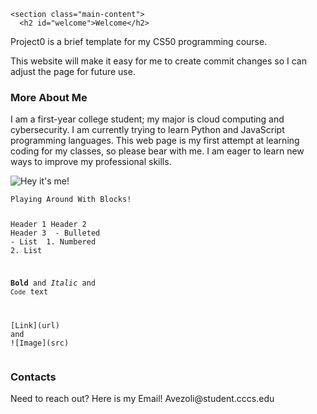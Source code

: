 <body>

    <section class="main-content">
      <h2 id="welcome">Welcome</h2>

<p>Project0 is a brief template for my CS50 programming course.</p>

<p>This website will make it easy for me to create commit changes so I can adjust the page for future use.</p>

<h3 id="markdown">More About Me</h3>

<p>I am a first-year college student; my major is cloud computing and cybersecurity. I am currently trying to learn Python and JavaScript programming languages. This web page is my first attempt at learning coding for my classes, so please bear with me.  I am eager to learn new ways to improve my professional skills. </p>
<p>
  <img src="Avf.png"
    alt="Hey it's me!" />
<div class="language-markdown highlighter-rouge"><div class="highlight"><pre class="highlight"><code>Playing Around With Blocks!

<span class="gh">Header 1</span>
<span class="gu">Header 2</span>
<span class="gu">Header 3</span>
<span class="p">
-</span> Bulleted
<span class="p">-</span> List
<span class="p">
1.</span> Numbered
<span class="p">2.</span> List

<span class="gs">**Bold**</span> and _Italic_ and <span class="sb">`Code`</span> text

<span class="p">[</span><span class="nv">Link</span><span class="p">](</span><span class="sx">url</span><span class="p">)</span> and !<span class="p">[</span><span class="nv">Image</span><span class="p">](</span><span class="sx">src</span><span class="p">)</span>
</code></pre></div></div>

<h3 id="support-or-contact">Contacts</h3>

<p>Need to reach out? Here is my Email! Avezoli@student.cccs.edu </p>
